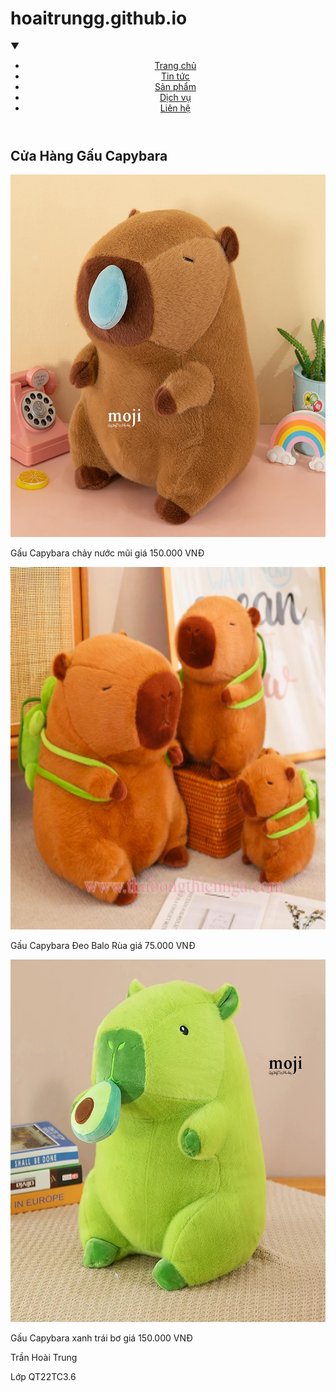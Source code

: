 # hoaitrungg.github.io
<html lang="vi">
 <head>
<meta charset="UTF-8">
<meta name="viewport" content="width=device-width, initial-scale=1.0">
<title>Trang Web</title>
<link rel="stylesheet" href="trung.css">
</head>
▼<body>
<header>
  <div class="logo"></div>
<nav class="menu">
<ul>
<li><a href="#">Trang chủ</a></li>
<li><a href="#">Tin tức</a></li>
<li><a href="#">Sản phẩm</a></li>
<li><a href="#">Dịch vụ</a></li>
<li><a href="#">Liên hệ</a></li>
</ul>
</nav>
	</header>
	<div class="container">
<div class="col1">
<div class="search-bar">
<form action="/search" method="GET">
</form>
</div>
<h2>Cửa Hàng Gấu Capybara</h2>
<div class="post"><img src="capybara.jpeg" width="580" height="580" alt=""/>
<p>Gấu Capybara chảy nước mũi giá 150.000 VNĐ</p>
	</div>
<div class="post"><img src="thu-bong-capybara-deo-rua.png" width="580" height="580" alt=""/> 
  <p>Gấu Capybara Đeo Balo Rùa giá 75.000 VNĐ</p>
</div>
<div class="post"><img src="bơ.jpeg"width="580" height="580" alt=""/> 
<p>Gấu Capybara xanh trái bơ giá 150.000 VNĐ</p>
</div>
</div>
	</div>
	<footer>
<p>Trần Hoài Trung</p>
<p>Lớp QT22TC3.6</p>
</footer>
</body>
</html>
